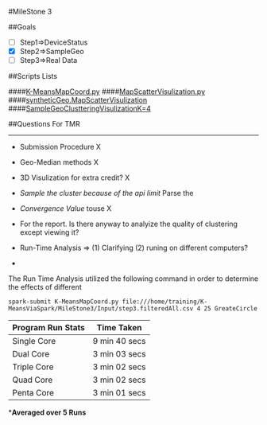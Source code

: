 #MileStone 3



##Goals
  * [ ] Step1=>DeviceStatus
  * [x] Step2=>SampleGeo
  * [ ] Step3=>Real Data
  
##Scripts Lists

####[K-MeansMapCoord.py](./K-MeansMapCoord.py)
####[MapScatterVisulization.py](./MapScatterVisulization.py)
####[syntheticGeo.MapScatterVisulization](./syntheticGeo.MapScatterVisulization.py)
####[SampleGeoClustteringVisulizationK=4](https://plot.ly/445/%7Eseedbazzal/)

##Questions For TMR

----------

* Submission Procedure
   X 

* Geo-Median methods
  X

* 3D Visulization for extra credit?
  X

* *Sample the cluster because of the api limit*
Parse the 


* *Convergence Value* touse
X
* For the report. Is there anyway to analyize the quality of clustering except viewing it?
* Run-Time Analysis => (1) Clarifying (2) runing on different computers?
* 

The Run Time Analysis utilized the following command in order to determine the effects of different 

`spark-submit K-MeansMapCoord.py file:///home/training/K-MeansViaSpark/MileStone3/Input/step3.filteredAll.csv 4 25 GreateCircle`

| Program Run Stats        | Time Taken             | 
| ------------------------ |:----------------------:| 
| Single Core              | 9 min 40 secs          | 
| Dual Core                | 3 min 03 secs          | 
| Triple Core              | 3 min 02 secs          | 
| Quad Core                | 3 min 02 secs          |
| Penta Core               | 3 min 01 secs          |

*__Averaged over 5 Runs__
